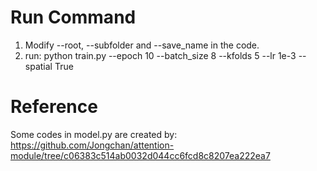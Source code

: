 # Run Command

1. Modify --root, --subfolder and --save_name in the code.
2. run: python train.py --epoch 10 --batch_size 8 --kfolds 5 --lr 1e-3 --spatial True

# Reference
Some codes in model.py are created by:
https://github.com/Jongchan/attention-module/tree/c06383c514ab0032d044cc6fcd8c8207ea222ea7

